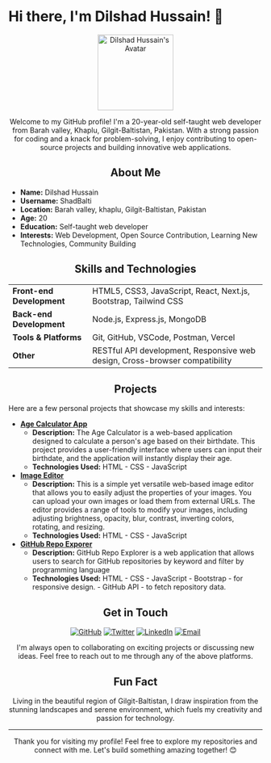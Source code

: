 # Hi there, I'm Dilshad Hussain! 👋

<p align="center">
  <img src="https://avatars.githubusercontent.com/u/ShadBalti" width="150" alt="Dilshad Hussain's Avatar"/>
</p>

<p align="center">
  Welcome to my GitHub profile! I'm a 20-year-old self-taught web developer from Barah valley, Khaplu, Gilgit-Baltistan, Pakistan. With a strong passion for coding and a knack for problem-solving, I enjoy contributing to open-source projects and building innovative web applications.
</p>

<h2 align="center">About Me</h2>

<ul>
  <li><strong>Name:</strong> Dilshad Hussain</li>
  <li><strong>Username:</strong> ShadBalti</li>
  <li><strong>Location:</strong> Barah valley, khaplu, Gilgit-Baltistan, Pakistan</li>
  <li><strong>Age:</strong> 20</li>
  <li><strong>Education:</strong> Self-taught web developer</li>
  <li><strong>Interests:</strong> Web Development, Open Source Contribution, Learning New Technologies, Community Building</li>
</ul>

<h2 align="center">Skills and Technologies</h2>

<table align="center">
  <tr>
    <td><strong>Front-end Development</strong></td>
    <td>HTML5, CSS3, JavaScript, React, Next.js, Bootstrap, Tailwind CSS</td>
  </tr>
  <tr>
    <td><strong>Back-end Development</strong></td>
    <td>Node.js, Express.js, MongoDB</td>
  </tr>
  <tr>
    <td><strong>Tools & Platforms</strong></td>
    <td>Git, GitHub, VSCode, Postman, Vercel</td>
  </tr>
  <tr>
    <td><strong>Other</strong></td>
    <td>RESTful API development, Responsive web design, Cross-browser compatibility</td>
  </tr>
</table>

<h2 align="center">Projects</h2>

<p>Here are a few personal projects that showcase my skills and interests:</p>

<ul>
  <li><a href="https://github.com/ShadBalti/Age-Calculator-App"><strong> Age Calculator App</strong></a>
    <ul>
      <li><strong>Description:</strong> The Age Calculator is a web-based application designed to calculate a person's age based on their birthdate. This project provides a user-friendly interface where users can input their birthdate, and the application will instantly display their age.</li>
      <li><strong>Technologies Used:</strong> HTML - CSS - JavaScript</li>
    </ul>
  </li>
  <li><a href="https://github.com/ShadBalti/simple-image-editor"><strong> Image Editor</strong></a>
    <ul>
      <li><strong>Description:</strong> This is a simple yet versatile web-based image editor that allows you to easily adjust the properties of your images. You can upload your own images or load them from external URLs. The editor provides a range of tools to modify your images, including adjusting brightness, opacity, blur, contrast, inverting colors, rotating, and resizing.</li>
      <li><strong>Technologies Used:</strong> HTML - CSS - JavaScript</li>
    </ul>
  </li>
  <li><a href="https://github.com/ShadBalti/GRE"><strong> GitHub Repo Exporer</strong></a>
    <ul>
      <li><strong>Description:</strong> GitHub Repo Explorer is a web application that allows users to search for GitHub repositories by keyword and filter by programming language</li>
      <li><strong>Technologies Used:</strong> HTML - CSS - JavaScript - Bootstrap - for responsive design. - GitHub API - to fetch repository data.</li>
    </ul>
  </li>
</ul>

<h2 align="center">Get in Touch</h2>

<p align="center">
  <a href="https://github.com/ShadBalti"><img src="https://img.shields.io/github/followers/ShadBalti?label=GitHub&style=social" alt="GitHub"></a>
  <a href="https://twitter.com/ShadBalti"><img src="https://img.shields.io/twitter/follow/ShadBalti?label=Twitter&style=social" alt="Twitter"></a>
  <a href="https://linkedin.com/in/shadbalti"><img src="https://img.shields.io/badge/LinkedIn-Connect-blue" alt="LinkedIn"></a>
  <a href="shadbalti2@gmail.com"><img src="https://img.shields.io/badge/Email-Contact%20Me-red" alt="Email"></a>
</p>

<p align="center">
  I'm always open to collaborating on exciting projects or discussing new ideas. Feel free to reach out to me through any of the above platforms.
</p>

<h2 align="center">Fun Fact</h2>

<p align="center">
  Living in the beautiful region of Gilgit-Baltistan, I draw inspiration from the stunning landscapes and serene environment, which fuels my creativity and passion for technology.
</p>

---

<p align="center">
  Thank you for visiting my profile! Feel free to explore my repositories and connect with me. Let's build something amazing together! 😊
</p>
